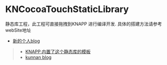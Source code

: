 # KNCocoaTouchStaticLibrary
静态库工程，此工程可直接拖拽到KNAPP 进行编译开发.  具体的搭建方法请参考webSite地址
- [新的个人blog](https://zhangkn.github.io/tags/)
>* [KNAPP,内置了这个静态库的模板](https://github.com/zhangkn/KNAPP)
>* [kunnan blog](https://kunnan.github.io/)
